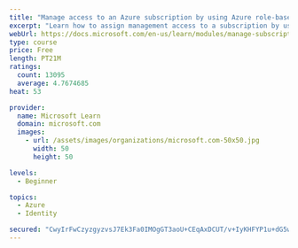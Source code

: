 ```yaml
---
title: "Manage access to an Azure subscription by using Azure role-based access control (RBAC)"
excerpt: "Learn how to assign management access to a subscription by using Azure role-based access control."
webUrl: https://docs.microsoft.com/en-us/learn/modules/manage-subscription-access-azure-rbac/
type: course
price: Free
length: PT21M
ratings:
  count: 13095
  average: 4.7674685
heat: 53

provider:
  name: Microsoft Learn
  domain: microsoft.com
  images:
    - url: /assets/images/organizations/microsoft.com-50x50.jpg
      width: 50
      height: 50

levels:
  - Beginner

topics:
  - Azure
  - Identity

secured: "CwyIrFwCzyzgyzvsJ7Ek3Fa0IMOgGT3aoU+CEqAxDCUT/v+IyKHFYP1u+dG5wO/Zm4a7xyMesdlaxkEP3ZAD5T7c/VmnoKxWII2PNwV77JkPRGyNXRq+DVvJTmbRvf+L6FN+0QiT341tcLR0CxC4eBOdRe1BJmCs1JI+PFWYCYUMnr44f/ZUkfs9oTeo07+HwizrWTgE96Hlvyy5jl/jpCs2wKXIemNFqtxhbcnecllBhUDSi79xYc3VUMPY2DKzWmFadHMb69Hm6QxyLFRSUdqU5dxFSyobUUUU12JEa2ULeb45cR+5xepLPjhHyxD9+8dufQTXlkl535N83OVXUXWyMiCwYZM9WGXYGQ/YidRtLRBflnNnCnyRtCZdrvVxK0V0nwW6n9rRlgEXeNlfNlLhz9SPrQnnByvUYKKn4Uo+mR2CW4uVJHL2OlX0Iy37;1/At+myjgSnWTwtVaKpPlQ=="
---
```


